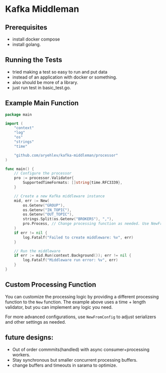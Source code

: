 # Kafka Middleman

## Prerequisites

- install docker compose
- install golang.

## Running the Tests

- tried making a test so easy to run and put data
- instead of an application with docker or something.
- also should be more of a library.
- just run test in basic_test.go.

## Example Main Function

```go
package main

import (
	"context"
	"log"
	"os"
	"strings"
	"time"

	"github.com/aryehlev/kafka-middleman/processor"
)

func main() {
	// Configure the processor
	pro := processor.Validator{
		SupportedTimeFormats: []string{time.RFC3339},
	}

	// Create a new Kafka middleware instance
	mid, err := New(
		os.Getenv("GROUP"),
		os.Getenv("IN_TOPIC"),
		os.Getenv("OUT_TOPIC"),
		strings.Split(os.Getenv("BROKERS"), ","),
		pro.Process, // Change processing function as needed. Use NewFromConfig to change serializers and other settings.
	)
	if err != nil {
		log.Fatalf("Failed to create middleware: %v", err)
	}

	// Run the middleware
	if err := mid.Run(context.Background()); err != nil {
		log.Fatalf("Middleware run error: %v", err)
	}
}
```

## Custom Processing Function

You can customize the processing logic by providing a different processing function to the `New` function. The example
above uses a time + length validator, but you can implement any logic you need.

For more advanced configurations, use `NewFromConfig` to adjust serializers and other settings as needed.

## future designs:
- Out of order commmits(handled) with async consumer+processing workers.
- Stay synchronous but smaller concurrent processing buffers.
- change buffers and timeouts in sarama to optimize.



